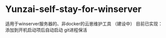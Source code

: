 # Yunzai-self-stay-for-winserver
适用于winserver服务器的、非docker的云崽维护工具
（建设中）
目前已实现：
添加到开机启动项后自动启动
git进程保活
